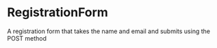 # RegistrationForm
A registration form that takes the name and email and submits using the POST method
